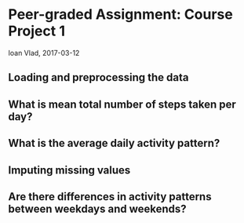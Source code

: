 # Peer-graded Assignment: Course Project 1

Ioan Vlad, 2017-03-12

## Loading and preprocessing the data



## What is mean total number of steps taken per day?



## What is the average daily activity pattern?



## Imputing missing values



## Are there differences in activity patterns between weekdays and weekends?
